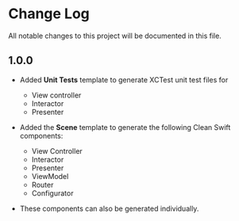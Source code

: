 # Change Log

All notable changes to this project will be documented in this file.

## 1.0.0
- Added **Unit Tests** template to generate XCTest unit test files for 
    - View controller
    - Interactor
    - Presenter

- Added the **Scene** template to generate the following Clean Swift components:
	- View Controller
	- Interactor
	- Presenter
    - ViewModel
	- Router
    - Configurator
- These components can also be generated individually.
